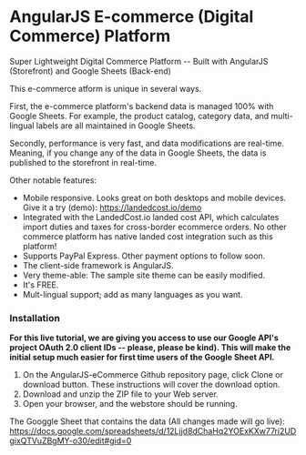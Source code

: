 # AngularJS E-commerce (Digital Commerce) Platform
Super Lightweight Digital Commerce Platform -- Built with AngularJS (Storefront) and Google Sheets (Back-end)

This e-commerce atform is unique in several ways. 

First, the e-commerce platform's backend data is managed 100% with Google Sheets.
For example, the product catalog, category data, and multi-lingual labels are all maintained in Google Sheets.

Secondly, performance is very fast, and data modifications are real-time. Meaning, if you change any of the data in Google Sheets, the data is published to the storefront in real-time.

Other notable features:

- Mobile responsive. Looks great on both desktops and mobile devices. Give it a try (demo): https://landedcost.io/demo
- Integrated with the LandedCost.io landed cost API, which calculates import duties and taxes for cross-border ecommerce orders.
  No other commerce platform has native landed cost integration such as this platform!
- Supports PayPal Express. Other payment options to follow soon.
- The client-side framework is AngularJS.
- Very theme-able: The sample site theme can be easily modified.
- It's FREE.
- Mult-lingual support; add as many languages as you want. 
 
### Installation

**For this live tutorial, we are giving you access to use our Google API's project OAuth 2.0 client IDs -- please, please be kind). This will make the initial setup much easier for first time users of the Google Sheet API.**

1. On the AngularJS-eCommerce Github repository page, click Clone or download button. These instructions will cover the download option.
2. Download and unzip the ZIP file to your Web server.
3. Open your browser, and the webstore should be running.

The Googgle Sheet that contains the data (All changes made will go live):
https://docs.google.com/spreadsheets/d/12Ljjd8dChaHq2YOExKXw77ri2UDgixQTVuZBgMY-o30/edit#gid=0

